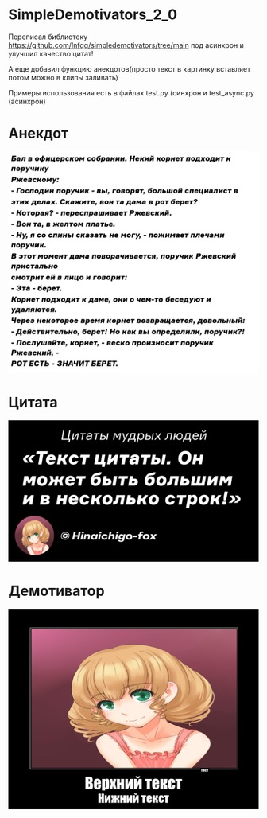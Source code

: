 # SimpleDemotivators_2_0
Переписал библиотеку https://github.com/Infqq/simpledemotivators/tree/main под асинхрон и улучшил качество цитат!

А еще добавил функцию анекдотов(просто текст в картинку вставляет потом можно в клипы заливать) 

Примеры использования есть в файлах test.py (синхрон и test_async.py (асинхрон)

# Анекдот

![image](итог/Анекдот.png)

# Цитата

![image](итог/Цитата_локал_quote.png)

# Демотиватор
![image](итог/локал_dem.jpg)
